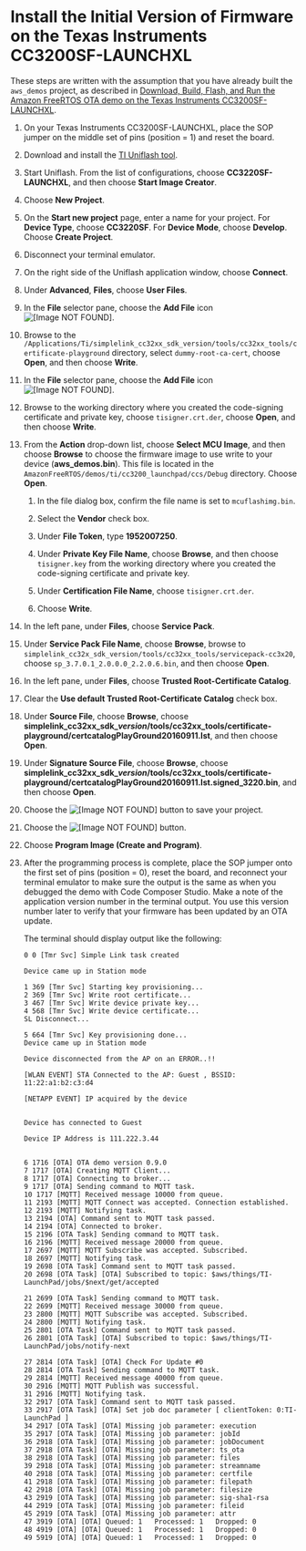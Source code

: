 # Install the Initial Version of Firmware on the Texas Instruments CC3200SF\-LAUNCHXL<a name="burn-initial-firmware-ti"></a>

These steps are written with the assumption that you have already built the `aws_demos` project, as described in [Download, Build, Flash, and Run the Amazon FreeRTOS OTA demo on the Texas Instruments CC3200SF\-LAUNCHXL](download-ota-ti.md)\.<a name="burn-demo-ti"></a>

1. On your Texas Instruments CC3200SF\-LAUNCHXL, place the SOP jumper on the middle set of pins \(position = 1\) and reset the board\.

1. Download and install the [TI Uniflash tool](http://www.ti.com/tool/UNIFLASH)\.

1. Start Uniflash\. From the list of configurations, choose **CC3220SF\-LAUNCHXL**, and then choose **Start Image Creator**\.

1. Choose **New Project**\.

1. On the **Start new project** page, enter a name for your project\. For **Device Type**, choose **CC3220SF**\. For **Device Mode**, choose **Develop**\. Choose **Create Project**\.

1. Disconnect your terminal emulator\.

1. On the right side of the Uniflash application window, choose **Connect**\.

1. Under **Advanced**, **Files**, choose **User Files**\.

1. In the **File** selector pane, choose the **Add File** icon ![\[Image NOT FOUND\]](http://docs.aws.amazon.com/freertos/latest/userguide/images/add-file.png)\.

1. Browse to the `/Applications/Ti/simplelink_cc32xx_sdk_version/tools/cc32xx_tools/certificate-playground` directory, select `dummy-root-ca-cert`, choose **Open**, and then choose **Write**\.

1. In the **File** selector pane, choose the **Add File** icon ![\[Image NOT FOUND\]](http://docs.aws.amazon.com/freertos/latest/userguide/images/add-file.png)\.

1. Browse to the working directory where you created the code\-signing certificate and private key, choose `tisigner.crt.der`, choose **Open**, and then choose **Write**\.

1. From the **Action** drop\-down list, choose **Select MCU Image**, and then choose **Browse** to choose the firmware image to use write to your device \(**aws\_demos\.bin**\)\. This file is located in the `AmazonFreeRTOS/demos/ti/cc3200_launchpad/ccs/Debug` directory\. Choose **Open**\.

   1. In the file dialog box, confirm the file name is set to `mcuflashimg.bin`\.

   1. Select the **Vendor** check box\.

   1. Under **File Token**, type **1952007250**\.

   1. Under **Private Key File Name**, choose **Browse**, and then choose `tisigner.key` from the working directory where you created the code\-signing certificate and private key\.

   1. Under **Certification File Name**, choose `tisigner.crt.der`\.

   1. Choose **Write**\.

1. In the left pane, under **Files**, choose **Service Pack**\.

1. Under **Service Pack File Name**, choose **Browse**, browse to `simplelink_cc32x_sdk_version/tools/cc32xx_tools/servicepack-cc3x20`, choose `sp_3.7.0.1_2.0.0.0_2.2.0.6.bin`, and then choose **Open**\.

1. In the left pane, under **Files**, choose **Trusted Root\-Certificate Catalog**\.

1. Clear the **Use default Trusted Root\-Certificate Catalog** check box\.

1. Under **Source File**, choose **Browse**, choose **simplelink\_cc32xx\_sdk\_*version*/tools/cc32xx\_tools/certificate\-playground/certcatalogPlayGround20160911\.lst**, and then choose **Open**\.

1. Under **Signature Source File**, choose **Browse**, choose **simplelink\_cc32xx\_sdk\_*version*/tools/cc32xx\_tools/certificate\-playground/certcatalogPlayGround20160911\.lst\.signed\_3220\.bin**, and then choose **Open**\.

1. Choose the ![\[Image NOT FOUND\]](http://docs.aws.amazon.com/freertos/latest/userguide/images/save.png) button to save your project\.

1. Choose the ![\[Image NOT FOUND\]](http://docs.aws.amazon.com/freertos/latest/userguide/images/flame.png) button\.

1. Choose **Program Image \(Create and Program\)**\.

1. After the programming process is complete, place the SOP jumper onto the first set of pins \(position = 0\), reset the board, and reconnect your terminal emulator to make sure the output is the same as when you debugged the demo with Code Composer Studio\. Make a note of the application version number in the terminal output\. You use this version number later to verify that your firmware has been updated by an OTA update\.

   The terminal should display output like the following:

   ```
   0 0 [Tmr Svc] Simple Link task created
   
   Device came up in Station mode
   
   1 369 [Tmr Svc] Starting key provisioning...
   2 369 [Tmr Svc] Write root certificate...
   3 467 [Tmr Svc] Write device private key...
   4 568 [Tmr Svc] Write device certificate...
   SL Disconnect...
   
   5 664 [Tmr Svc] Key provisioning done...
   Device came up in Station mode
   
   Device disconnected from the AP on an ERROR..!! 
   
   [WLAN EVENT] STA Connected to the AP: Guest , BSSID: 11:22:a1:b2:c3:d4
   
   [NETAPP EVENT] IP acquired by the device
   
   
   Device has connected to Guest
   
   Device IP Address is 111.222.3.44 
   
   
   6 1716 [OTA] OTA demo version 0.9.0
   7 1717 [OTA] Creating MQTT Client...
   8 1717 [OTA] Connecting to broker...
   9 1717 [OTA] Sending command to MQTT task.
   10 1717 [MQTT] Received message 10000 from queue.
   11 2193 [MQTT] MQTT Connect was accepted. Connection established.
   12 2193 [MQTT] Notifying task.
   13 2194 [OTA] Command sent to MQTT task passed.
   14 2194 [OTA] Connected to broker.
   15 2196 [OTA Task] Sending command to MQTT task.
   16 2196 [MQTT] Received message 20000 from queue.
   17 2697 [MQTT] MQTT Subscribe was accepted. Subscribed.
   18 2697 [MQTT] Notifying task.
   19 2698 [OTA Task] Command sent to MQTT task passed.
   20 2698 [OTA Task] [OTA] Subscribed to topic: $aws/things/TI-LaunchPad/jobs/$next/get/accepted
   
   21 2699 [OTA Task] Sending command to MQTT task.
   22 2699 [MQTT] Received message 30000 from queue.
   23 2800 [MQTT] MQTT Subscribe was accepted. Subscribed.
   24 2800 [MQTT] Notifying task.
   25 2801 [OTA Task] Command sent to MQTT task passed.
   26 2801 [OTA Task] [OTA] Subscribed to topic: $aws/things/TI-LaunchPad/jobs/notify-next
   
   27 2814 [OTA Task] [OTA] Check For Update #0
   28 2814 [OTA Task] Sending command to MQTT task.
   29 2814 [MQTT] Received message 40000 from queue.
   30 2916 [MQTT] MQTT Publish was successful.
   31 2916 [MQTT] Notifying task.
   32 2917 [OTA Task] Command sent to MQTT task passed.
   33 2917 [OTA Task] [OTA] Set job doc parameter [ clientToken: 0:TI-LaunchPad ]
   34 2917 [OTA Task] [OTA] Missing job parameter: execution
   35 2917 [OTA Task] [OTA] Missing job parameter: jobId
   36 2918 [OTA Task] [OTA] Missing job parameter: jobDocument
   37 2918 [OTA Task] [OTA] Missing job parameter: ts_ota
   38 2918 [OTA Task] [OTA] Missing job parameter: files
   39 2918 [OTA Task] [OTA] Missing job parameter: streamname
   40 2918 [OTA Task] [OTA] Missing job parameter: certfile
   41 2918 [OTA Task] [OTA] Missing job parameter: filepath
   42 2918 [OTA Task] [OTA] Missing job parameter: filesize
   43 2919 [OTA Task] [OTA] Missing job parameter: sig-sha1-rsa
   44 2919 [OTA Task] [OTA] Missing job parameter: fileid
   45 2919 [OTA Task] [OTA] Missing job parameter: attr
   47 3919 [OTA] [OTA] Queued: 1   Processed: 1   Dropped: 0
   48 4919 [OTA] [OTA] Queued: 1   Processed: 1   Dropped: 0
   49 5919 [OTA] [OTA] Queued: 1   Processed: 1   Dropped: 0
   ```